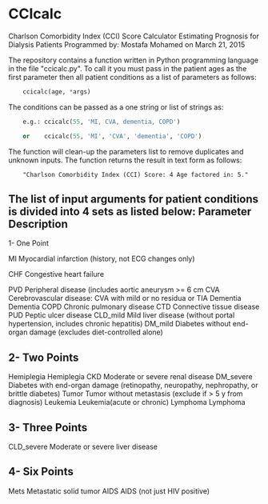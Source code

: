 # CCIcalc
Charlson Comorbidity Index (CCI) Score Calculator
Estimating Prognosis for Dialysis Patients
Programmed by: Mostafa Mohamed on March 21, 2015

The repository contains a function written in Python programming language in the file "ccicalc.py".
To call it you must pass in the patient ages as the first parameter then all patient conditions as a list of parameters as follows:
```Python
	ccicalc(age, *args)
```    
The conditions can be passed as a one string or list of strings as:
```Python
	e.g.: ccicalc(55, 'MI, CVA, dementia, COPD')

	or    ccicalc(55, 'MI', 'CVA', 'dementia', 'COPD')
``` 
The function will clean-up the parameters list to remove duplicates and unknown inputs.
The function returns the result in text form as follows:
```
	"Charlson Comorbidity Index (CCI) Score: 4 Age factored in: 5."
```
The list of input arguments for patient conditions is divided into 4 sets as listed below:
Parameter   	Description
-------------------------------------------------------------------------------
1- One Point

MI				Myocardial infarction (history, not ECG changes only)

CHF				Congestive heart failure

PVD				Peripheral disease (includes aortic aneurysm >= 6 cm
CVA				Cerebrovascular disease: CVA with mild or no residua or TIA
Dementia		Dementia
COPD			Chronic pulmonary disease
CTD				Connective tissue disease
PUD				Peptic ulcer disease
CLD_mild		Mild liver disease (without portal hypertension, includes chronic hepatitis)
DM_mild			Diabetes without end-organ damage (excludes diet-controlled alone)

2- Two Points
-------------------------------------------------------------------------------
Hemiplegia		Hemiplegia
CKD				Moderate or severe renal disease
DM_severe		Diabetes with end-organ damage (retinopathy, neuropathy, nephropathy, or brittle diabetes)
Tumor 			Tumor without metastasis (exclude if > 5 y from diagnosis)
Leukemia 		Leukemia(acute or chronic)
Lymphoma		Lymphoma

3- Three Points
-------------------------------------------------------------------------------
CLD_severe		Moderate or severe liver disease

4- Six Points
-------------------------------------------------------------------------------
Mets			Metastatic solid tumor
AIDS			AIDS (not just HIV positive)
 
 
